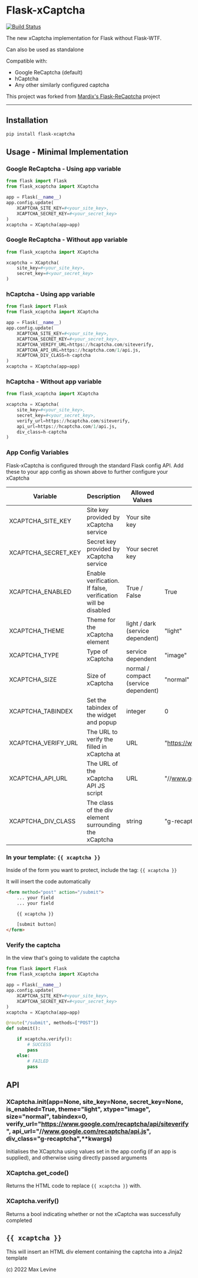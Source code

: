 # Flask-xCaptcha

[![Build Status](https://app.travis-ci.com/bmaximuml/flask-xcaptcha.svg?branch=master)](https://app.travis-ci.com/bmaximuml/flask-xcaptcha)

The new xCaptcha implementation for Flask without Flask-WTF.

Can also be used as standalone

Compatible with:

* Google ReCaptcha (default)
* hCaptcha
* Any other similarly configured captcha

This project was forked from [Mardix's Flask-ReCaptcha](https://github.com/mardix/flask-recaptcha) project

---

## Installation

`pip install flask-xcaptcha`

## Usage - Minimal Implementation

### Google ReCaptcha - Using app variable

```python
from flask import Flask
from flask_xcaptcha import XCaptcha

app = Flask(__name__)
app.config.update(
    XCAPTCHA_SITE_KEY=#<your_site_key>,
    XCAPTCHA_SECRET_KEY=#<your_secret_key>
)
xcaptcha = XCaptcha(app=app)
```

### Google ReCaptcha - Without app variable

```python
from flask_xcaptcha import XCaptcha

xcaptcha = XCaptcha(
    site_key=#<your_site_key>,
    secret_key=#<your_secret_key>
)
```

### hCaptcha - Using app variable

```python
from flask import Flask
from flask_xcaptcha import XCaptcha

app = Flask(__name__)
app.config.update(
    XCAPTCHA_SITE_KEY=#<your_site_key>,
    XCAPTCHA_SECRET_KEY=#<your_secret_key>,
    XCAPTCHA_VERIFY_URL=https://hcaptcha.com/siteverify,
    XCAPTCHA_API_URL=https://hcaptcha.com/1/api.js,
    XCAPTCHA_DIV_CLASS=h-captcha
)
xcaptcha = XCaptcha(app=app)
```

### hCaptcha - Without app variable

```python
from flask_xcaptcha import XCaptcha

xcaptcha = XCaptcha(
    site_key=#<your_site_key>,
    secret_key=#<your_secret_key>,
    verify_url=https://hcaptcha.com/siteverify,
    api_url=https://hcaptcha.com/1/api.js,
    div_class=h-captcha
)
```

### App Config Variables

Flask-xCaptcha is configured through the standard Flask config API.
Add these to your app config as shown above to further configure your xCaptcha

Variable            | Description | Allowed Values | Default | Required?
---                 | ---         | ---            | ---     | ---
XCAPTCHA_SITE_KEY   | Site key provided by xCaptcha service | Your site key | | Required
XCAPTCHA_SECRET_KEY | Secret key provided by xCaptcha service | Your secret key | | Required
XCAPTCHA_ENABLED    | Enable verification. If false, verification will be disabled | True / False | True | Optional
XCAPTCHA_THEME      | Theme for the xCaptcha element | light / dark (service dependent) | "light" | Optional
XCAPTCHA_TYPE       | Type of xCaptcha | service dependent | "image" | Optional
XCAPTCHA_SIZE       | Size of xCaptcha | normal / compact (service dependent) | "normal" | Optional
XCAPTCHA_TABINDEX   | Set the tabindex of the widget and popup | integer | 0 | Optional
XCAPTCHA_VERIFY_URL | The URL to verify the filled in xCaptcha at | URL | "https://www.google.com/recaptcha/api/siteverify" | Optional
XCAPTCHA_API_URL    | The URL of the xCaptcha API JS script | URL | "//www.google.com/recaptcha/api.js" | Optional
XCAPTCHA_DIV_CLASS  | The class of the div element surrounding the xCaptcha | string | "g-recaptcha" | Optional

### In your template: `{{ xcaptcha }}`

Inside of the form you want to protect, include the tag: `{{ xcaptcha }}`

It will insert the code automatically

```html
<form method="post" action="/submit">
    ... your field
    ... your field

    {{ xcaptcha }}

    [submit button]
</form>
```

### Verify the captcha

In the view that's going to validate the captcha

```python
from flask import Flask
from flask_xcaptcha import XCaptcha

app = Flask(__name__)
app.config.update(
    XCAPTCHA_SITE_KEY=#<your_site_key>,
    XCAPTCHA_SECRET_KEY=#<your_secret_key>
)
xcaptcha = XCaptcha(app=app)

@route("/submit", methods=["POST"])
def submit():

    if xcaptcha.verify():
        # SUCCESS
        pass
    else:
        # FAILED
        pass
```

## API

### XCaptcha.__init__(app=None, site_key=None, secret_key=None, is_enabled=True, theme="light", xtype="image", size="normal", tabindex=0, verify_url="https://www.google.com/recaptcha/api/siteverify", api_url="//www.google.com/recaptcha/api.js", div_class="g-recaptcha",**kwargs)

Initialises the XCaptcha using values set in the app config (if an app is supplied), and otherwise using directly passed arguments

### XCaptcha.get_code()

Returns the HTML code to replace `{{ xcaptcha }}` with.

### XCaptcha.verify()

Returns a bool indicating whether or not the xCaptcha was successfully completed

## `{{ xcaptcha }}`

This will insert an HTML div element containing the captcha into a Jinja2 template

(c) 2022 Max Levine
